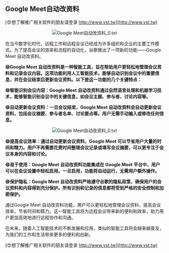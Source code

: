 ## **Google Meet自动改资料**

[😍想了解推广相关软件的朋友请登录 http://www.vst.tw](http://www.vst.tw)

 <center><img src="https://vst.tw/MP4/tuiguang/png/5.png" alt="Google Meet自动改资料_0.txt"></center>

在当今数字化时代，远程工作和远程会议已经成为许多组织和企业的主要工作模式。为了提高会议的效率和流程的自动化，谷歌推出了一项新的功能——Google Meet 自动改资料。

**😄Google Meet 自动改资料是一种智能工具，旨在帮助用户更轻松地管理会议资料和记录会议内容。这项功能利用人工智能技术，能够自动识别会议中的重要信息，并在会议结束后更新会议资料。以下是这一功能的几个关键特点：**

**😄智能识别会议内容：Google Meet 自动改资料通过自然语言处理和机器学习技术，能够智能识别会议中的关键信息，如会议主题、参与者、讨论内容等。**

**😄自动更新会议资料：一旦会议结束，Google Meet 自动改资料会自动更新会议资料，包括会议摘要、参与者名单、讨论要点等。用户无需手动输入或修改任何信息。**

 <center><img src="https://vst.tw/MP4/tuiguang/png/7.png" alt="Google Meet自动改资料_0.txt"></center>

**😄提高会议效率：通过自动更新会议资料，Google Meet 可以节省用户大量的时间和精力。用户不再需要花费时间整理会议记录或填写会议摘要，可以更专注于会议本身的内容和讨论。**

**😄易于使用：Google Meet 自动改资料功能集成在 Google Meet 平台中，用户可以在会议设置中轻松启用。一旦启用，功能将自动运行，无需用户额外操作。**

**😄保护隐私：Google Meet 自动改资料严格遵守谷歌的隐私政策，确保用户的会议资料和内容得到充分保护。所有识别和记录的信息都将受到严格的安全控制和加密保护。**

通过Google Meet 自动改资料功能，用户可以更轻松地管理会议资料，提高会议效率，节省时间和精力。这一智能工具将为远程会议带来新的便利和效率，助力用户更加高效地进行远程协作和沟通。

在未来，随着人工智能技术的不断发展和应用，类似的智能工具将会越来越普及，为我们的工作和生活带来更多的便利和创新。

[😍想了解推广相关软件的朋友请登录 http://www.vst.tw](http://www.vst.tw)



